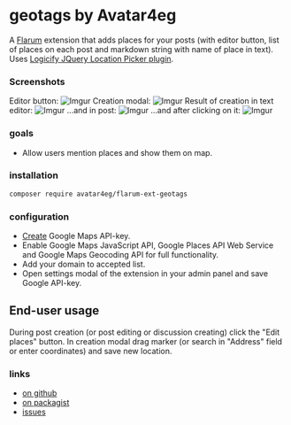 # geotags by Avatar4eg

A [Flarum](http://flarum.org) extension that adds places for your posts (with editor button, list of places on each post and markdown string with name of place in text).
Uses [Logicify JQuery Location Picker plugin](https://github.com/Logicify/jquery-locationpicker-plugin).

### Screenshots

Editor button:
![Imgur](https://i.imgur.com/cRcBNZ3.png) 
Creation modal:
![Imgur](https://i.imgur.com/xqFZJJ5.png)
Result of creation in text editor:
![Imgur](https://i.imgur.com/BHacaOE.png) 
...and in post:
![Imgur](https://i.imgur.com/pa2VVtn.png)
...and after clicking on it:
![Imgur](https://i.imgur.com/1eUynoG.png)

### goals

- Allow users mention places and show them on map.

### installation

```bash
composer require avatar4eg/flarum-ext-geotags
```

### configuration

- [Create](https://console.developers.google.com/) Google Maps API-key.
- Enable Google Maps JavaScript API, Google Places API Web Service and Google Maps Geocoding API for full functionality.
- Add your domain to accepted list.
- Open settings modal of the extension in your admin panel and save Google API-key.

## End-user usage

During post creation (or post editing or discussion creating) click the "Edit places" button. In creation modal drag marker (or search in "Address" field or enter coordinates) and save new location.

### links

- [on github](https://github.com/avatar4eg/flarum-ext-geotags)
- [on packagist](https://packagist.com/packages/avatar4eg/flarum-ext-geotags)
- [issues](https://github.com/avatar4eg/flarum-ext-geotags/issues)

